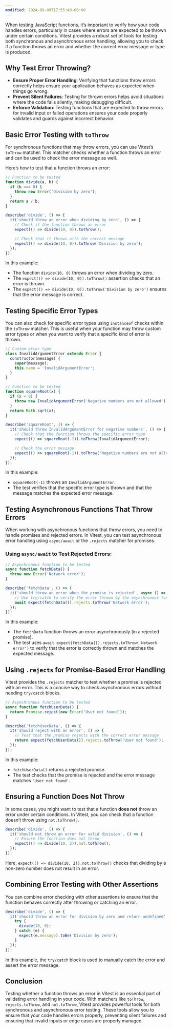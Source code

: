 ```yaml
---
modified: 2024-09-09T17:55:40-06:00
---
```


When testing JavaScript functions, it’s important to verify how your code handles errors, particularly in cases where errors are expected to be thrown under certain conditions. Vitest provides a robust set of tools for testing both synchronous and asynchronous error handling, allowing you to check if a function throws an error and whether the correct error message or type is produced.

## Why Test Error Throwing?

- **Ensure Proper Error Handling**: Verifying that functions throw errors correctly helps ensure your application behaves as expected when things go wrong.
- **Prevent Silent Failures**: Testing for thrown errors helps avoid situations where the code fails silently, making debugging difficult.
- **Enforce Validation**: Testing functions that are expected to throw errors for invalid input or failed operations ensures your code properly validates and guards against incorrect behavior.

## Basic Error Testing with `toThrow`

For synchronous functions that may throw errors, you can use Vitest’s `toThrow` matcher. This matcher checks whether a function throws an error and can be used to check the error message as well.

Here’s how to test that a function throws an error:

```js
// Function to be tested
function divide(a, b) {
  if (b === 0) {
    throw new Error('Division by zero');
  }
  return a / b;
}

describe('divide', () => {
  it('should throw an error when dividing by zero', () => {
    // Check if the function throws an error
    expect(() => divide(10, 0)).toThrow();

    // Check that it throws with the correct message
    expect(() => divide(10, 0)).toThrow('Division by zero');
  });
});
```

In this example:
- The function `divide(10, 0)` throws an error when dividing by zero.
- The `expect(() => divide(10, 0)).toThrow()` assertion checks that an error is thrown.
- The `expect(() => divide(10, 0)).toThrow('Division by zero')` ensures that the error message is correct.

## Testing Specific Error Types

You can also check for specific error types using `instanceof` checks within the `toThrow` matcher. This is useful when your function may throw custom error types or when you want to verify that a specific kind of error is thrown.

```js
// Custom error type
class InvalidArgumentError extends Error {
  constructor(message) {
    super(message);
    this.name = 'InvalidArgumentError';
  }
}

// Function to be tested
function squareRoot(x) {
  if (x < 0) {
    throw new InvalidArgumentError('Negative numbers are not allowed');
  }
  return Math.sqrt(x);
}

describe('squareRoot', () => {
  it('should throw InvalidArgumentError for negative numbers', () => {
    // Check that the function throws the specific error type
    expect(() => squareRoot(-1)).toThrow(InvalidArgumentError);

    // Check the error message
    expect(() => squareRoot(-1)).toThrow('Negative numbers are not allowed');
  });
});
```

In this example:
- `squareRoot(-1)` throws an `InvalidArgumentError`.
- The test verifies that the specific error type is thrown and that the message matches the expected error message.

## Testing Asynchronous Functions That Throw Errors

When working with asynchronous functions that throw errors, you need to handle promises and rejected errors. In Vitest, you can test asynchronous error handling using `async/await` or the `.rejects` matcher for promises.

### Using `async/await` to Test Rejected Errors:

```js
// Asynchronous function to be tested
async function fetchData() {
  throw new Error('Network error');
}

describe('fetchData', () => {
  it('should throw an error when the promise is rejected', async () => {
    // Use try/catch to verify the error thrown by the asynchronous function
    await expect(fetchData()).rejects.toThrow('Network error');
  });
});
```

In this example:
- The `fetchData` function throws an error asynchronously (in a rejected promise).
- The test uses `await expect(fetchData()).rejects.toThrow('Network error')` to verify that the error is correctly thrown and matches the expected message.

## Using `.rejects` for Promise-Based Error Handling

Vitest provides the `.rejects` matcher to test whether a promise is rejected with an error. This is a concise way to check asynchronous errors without needing `try/catch` blocks.

```js
// Asynchronous function to be tested
async function fetchUserData() {
  return Promise.reject(new Error('User not found'));
}

describe('fetchUserData', () => {
  it('should reject with an error', () => {
    // Test that the promise rejects with the correct error message
    return expect(fetchUserData()).rejects.toThrow('User not found');
  });
});
```

In this example:
- `fetchUserData()` returns a rejected promise.
- The test checks that the promise is rejected and the error message matches `'User not found'`.

## Ensuring a Function Does Not Throw

In some cases, you might want to test that a function **does not** throw an error under certain conditions. In Vitest, you can check that a function doesn’t throw using `not.toThrow()`.

```js
describe('divide', () => {
  it('should not throw an error for valid division', () => {
    // Ensure the function does not throw
    expect(() => divide(10, 2)).not.toThrow();
  });
});
```

Here, `expect(() => divide(10, 2)).not.toThrow()` checks that dividing by a non-zero number does not result in an error.

## Combining Error Testing with Other Assertions

You can combine error checking with other assertions to ensure that the function behaves correctly after throwing or catching an error.

```js
describe('divide', () => {
  it('should throw an error for division by zero and return undefined', () => {
    try {
      divide(10, 0);
    } catch (e) {
      expect(e.message).toBe('Division by zero');
    }
  });
});
```

In this example, the `try/catch` block is used to manually catch the error and assert the error message.

## Conclusion

Testing whether a function throws an error in Vitest is an essential part of validating error handling in your code. With matchers like `toThrow`, `rejects.toThrow`, and `not.toThrow`, Vitest provides powerful tools for both synchronous and asynchronous error testing. These tools allow you to ensure that your code handles errors properly, preventing silent failures and ensuring that invalid inputs or edge cases are properly managed.
